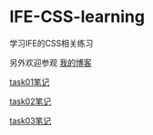 # IFE-CSS-learning
学习IFE的CSS相关练习

另外欢迎参观 [我的博客](https://alexzhong22c.github.io/) 



[task01笔记](https://github.com/AlexZhong22c/IFE-CSS-learning/blob/master/task01笔记.md)

[task02笔记](https://github.com/AlexZhong22c/IFE-CSS-learning/blob/master/task02笔记.md)

[task03笔记](https://github.com/AlexZhong22c/IFE-CSS-learning/blob/master/task03笔记.md)